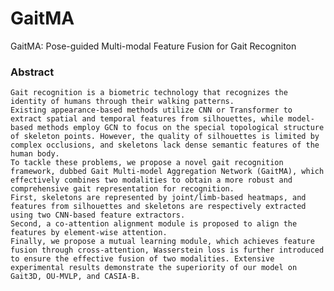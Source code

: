 # GaitMA
GaitMA: Pose-guided Multi-modal Feature Fusion for Gait Recogniton

### Abstract

    Gait recognition is a biometric technology that recognizes the identity of humans through their walking patterns.
    Existing appearance-based methods utilize CNN or Transformer to extract spatial and temporal features from silhouettes, while model-based methods employ GCN to focus on the special topological structure of skeleton points. However, the quality of silhouettes is limited by complex occlusions, and skeletons lack dense semantic features of the human body.
    To tackle these problems, we propose a novel gait recognition framework, dubbed Gait Multi-model Aggregation Network (GaitMA), which effectively combines two modalities to obtain a more robust and comprehensive gait representation for recognition. 
    First, skeletons are represented by joint/limb-based heatmaps, and features from silhouettes and skeletons are respectively extracted using two CNN-based feature extractors. 
    Second, a co-attention alignment module is proposed to align the features by element-wise attention. 
    Finally, we propose a mutual learning module, which achieves feature fusion through cross-attention, Wasserstein loss is further introduced to ensure the effective fusion of two modalities. Extensive experimental results demonstrate the superiority of our model on Gait3D, OU-MVLP, and CASIA-B.

